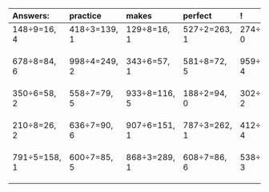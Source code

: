 | Answers: | practice | makes | perfect | ! |
| :--- | :--- | :--- | :--- | :--- |
| 148÷9=16, 4 | 418÷3=139, 1 | 129÷8=16, 1 | 527÷2=263, 1 | 274÷2=137, 0 | 
|   |   |   |   |   | 
|   |   |   |   |   | 
|   |   |   |   |   | 
| 678÷8=84, 6 | 998÷4=249, 2 | 343÷6=57, 1 | 581÷8=72, 5 | 959÷5=191, 4 | 
|   |   |   |   |   | 
|   |   |   |   |   | 
|   |   |   |   |   | 
| 350÷6=58, 2 | 558÷7=79, 5 | 933÷8=116, 5 | 188÷2=94, 0 | 302÷4=75, 2 | 
|   |   |   |   |   | 
|   |   |   |   |   | 
|   |   |   |   |   | 
| 210÷8=26, 2 | 636÷7=90, 6 | 907÷6=151, 1 | 787÷3=262, 1 | 412÷8=51, 4 | 
|   |   |   |   |   | 
|   |   |   |   |   | 
|   |   |   |   |   | 
| 791÷5=158, 1 | 600÷7=85, 5 | 868÷3=289, 1 | 608÷7=86, 6 | 538÷5=107, 3 | 
|   |   |   |   |   | 
|   |   |   |   |   | 
|   |   |   |   |   | 
